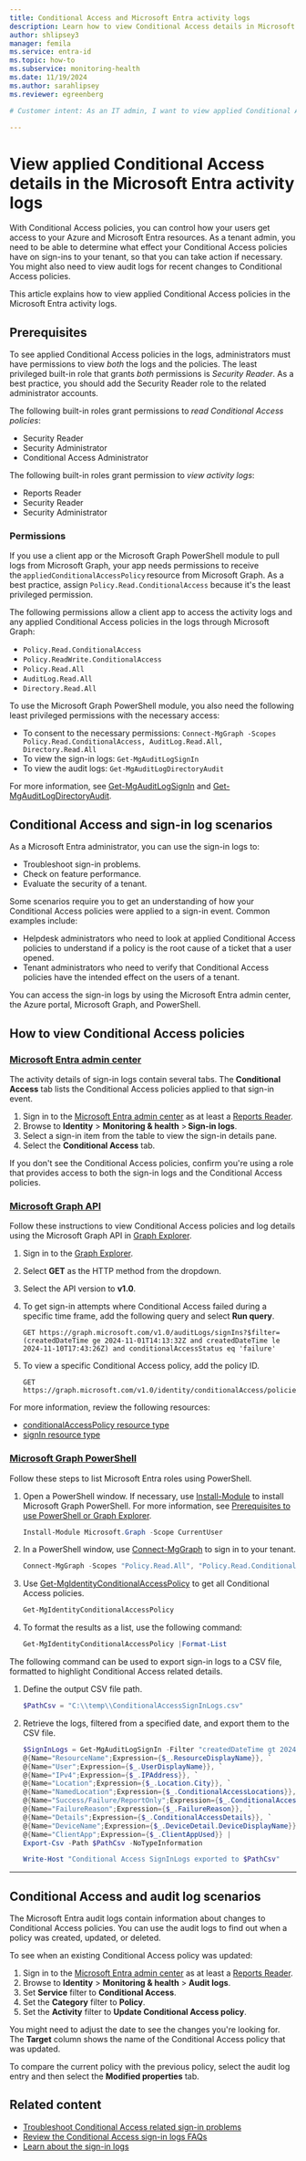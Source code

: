 ```yaml
---
title: Conditional Access and Microsoft Entra activity logs
description: Learn how to view Conditional Access details in Microsoft Entra activity logs so that you can assess the effect of your policies.
author: shlipsey3
manager: femila
ms.service: entra-id
ms.topic: how-to
ms.subservice: monitoring-health
ms.date: 11/19/2024
ms.author: sarahlipsey
ms.reviewer: egreenberg

# Customer intent: As an IT admin, I want to view applied Conditional Access details in the Microsoft Entra sign-in logs so that I can assess the effect of any policies in place.

---
```


# View applied Conditional Access details in the Microsoft Entra activity logs

With Conditional Access policies, you can control how your users get access to your Azure and Microsoft Entra resources. As a tenant admin, you need to be able to determine what effect your Conditional Access policies have on sign-ins to your tenant, so that you can take action if necessary. You might also need to view audit logs for recent changes to Conditional Access policies.

This article explains how to view applied Conditional Access policies in the Microsoft Entra activity logs.

## Prerequisites

To see applied Conditional Access policies in the logs, administrators must have permissions to view *both* the logs and the policies. The least privileged built-in role that grants *both* permissions is *Security Reader*. As a best practice, you should add the Security Reader role to the related administrator accounts.

The following built-in roles grant permissions to *read Conditional Access policies*:

- Security Reader
- Security Administrator
- Conditional Access Administrator

The following built-in roles grant permission to *view activity logs*:

- Reports Reader
- Security Reader
- Security Administrator

### Permissions

If you use a client app or the Microsoft Graph PowerShell module to pull logs from Microsoft Graph, your app needs permissions to receive the `appliedConditionalAccessPolicy` resource from Microsoft Graph. As a best practice, assign `Policy.Read.ConditionalAccess` because it's the least privileged permission.

The following permissions allow a client app to access the activity logs and any applied Conditional Access policies in the logs through Microsoft Graph:

- `Policy.Read.ConditionalAccess`
- `Policy.ReadWrite.ConditionalAccess`
- `Policy.Read.All`
- `AuditLog.Read.All`
- `Directory.Read.All`

To use the Microsoft Graph PowerShell module, you also need the following least privileged permissions with the necessary access:

- To consent to the necessary permissions: `Connect-MgGraph -Scopes Policy.Read.ConditionalAccess, AuditLog.Read.All, Directory.Read.All`
- To view the sign-in logs: `Get-MgAuditLogSignIn`
- To view the audit logs: `Get-MgAuditLogDirectoryAudit`

For more information, see [Get-MgAuditLogSignIn](/powershell/module/microsoft.graph.reports/get-mgauditlogsignin) and [Get-MgAuditLogDirectoryAudit](/powershell/module/microsoft.graph.reports/get-mgauditlogdirectoryaudit).

## Conditional Access and sign-in log scenarios

As a Microsoft Entra administrator, you can use the sign-in logs to:

- Troubleshoot sign-in problems.
- Check on feature performance.
- Evaluate the security of a tenant.

Some scenarios require you to get an understanding of how your Conditional Access policies were applied to a sign-in event. Common examples include:

- Helpdesk administrators who need to look at applied Conditional Access policies to understand if a policy is the root cause of a ticket that a user opened.
- Tenant administrators who need to verify that Conditional Access policies have the intended effect on the users of a tenant.

You can access the sign-in logs by using the Microsoft Entra admin center, the Azure portal, Microsoft Graph, and PowerShell.  

## How to view Conditional Access policies
<a name='view-conditional-access-policies-in-azure-ad-sign-in-logs'></a>

### [Microsoft Entra admin center](#tab/microsoft-entra-admin-center)


The activity details of sign-in logs contain several tabs. The **Conditional Access** tab lists the Conditional Access policies applied to that sign-in event.

1. Sign in to the [Microsoft Entra admin center](https://entra.microsoft.com) as at least a [Reports Reader](../role-based-access-control/permissions-reference.md#reports-reader).
1. Browse to **Identity** > **Monitoring & health** > **Sign-in logs**.
1. Select a sign-in item from the table to view the sign-in details pane.  
1. Select the **Conditional Access** tab.

If you don't see the Conditional Access policies, confirm you're using a role that provides access to both the sign-in logs and the Conditional Access policies.

### [Microsoft Graph API](#tab/microsoft-graph-api)

Follow these instructions to view Conditional Access policies and log details using the Microsoft Graph API in [Graph Explorer](https://aka.ms/ge).

1. Sign in to the [Graph Explorer](https://aka.ms/ge).
1. Select **GET** as the HTTP method from the dropdown. 
1. Select the API version to **v1.0**.
1. To get sign-in attempts where Conditional Access failed during a specific time frame, add the following query and select **Run query**.

   ```http
   GET https://graph.microsoft.com/v1.0/auditLogs/signIns?$filter=(createdDateTime ge 2024-11-01T14:13:32Z and createdDateTime le 2024-11-10T17:43:26Z) and conditionalAccessStatus eq 'failure'
   ```

1. To view a specific Conditional Access policy, add the policy ID.

   ```http
   GET https://graph.microsoft.com/v1.0/identity/conditionalAccess/policies/{id}
   ```

For more information, review the following resources:

- [conditionalAccessPolicy resource type](/graph/api/resources/conditionalaccesspolicy)
- [signIn resource type](/graph/api/resources/signin)

### [Microsoft Graph PowerShell](#tab/microsoft-graph-powershell)

Follow these steps to list Microsoft Entra roles using PowerShell.

1. Open a PowerShell window. If necessary, use [Install-Module](/powershell/module/powershellget/install-module) to install Microsoft Graph PowerShell. For more information, see [Prerequisites to use PowerShell or Graph Explorer](../role-based-access-control/prerequisites.md).

    ```powershell
    Install-Module Microsoft.Graph -Scope CurrentUser
    ```

2. In a PowerShell window, use [Connect-MgGraph](/powershell/microsoftgraph/authentication-commands#using-connect-mggraph) to sign in to your tenant.

    ```powershell
    Connect-MgGraph -Scopes "Policy.Read.All", "Policy.Read.ConditionalAccess"
    ```

3. Use [Get-MgIdentityConditionalAccessPolicy](/powershell/module/microsoft.graph.identity.signins/get-mgidentityconditionalaccesspolicy) to get all Conditional Access policies.

    ```powershell
    Get-MgIdentityConditionalAccessPolicy
    ```

4. To format the results as a list, use the following command:

    ```powershell
    Get-MgIdentityConditionalAccessPolicy |Format-List
    ```

The following command can be used to export sign-in logs to a CSV file, formatted to highlight Conditional Access related details.

1. Define the output CSV file path.

    ```powershell
    $PathCsv = "C:\\temp\\ConditionalAccessSignInLogs.csv"
    ```
1. Retrieve the logs, filtered from a specified date, and export them to the CSV file.

    ```powershell
    $SignInLogs = Get-MgAuditLogSignIn -Filter "createdDateTime gt 2024-11-10T05:30:00.0Z" | Select-Object `
    @{Name="ResourceName";Expression={$_.ResourceDisplayName}}, `
    @{Name="User";Expression={$_.UserDisplayName}}, `
    @{Name="IPv4";Expression={$_.IPAddress}}, `
    @{Name="Location";Expression={$_.Location.City}}, `
    @{Name="NamedLocation";Expression={$_.ConditionalAccessLocations}}, `
    @{Name="Success/Failure/ReportOnly";Expression={$_.ConditionalAccessStatus}}, `
    @{Name="FailureReason";Expression={$_.FailureReason}}, `
    @{Name="Details";Expression={$_.ConditionalAccessDetails}}, `
    @{Name="DeviceName";Expression={$_.DeviceDetail.DeviceDisplayName}}, `
    @{Name="ClientApp";Expression={$_.ClientAppUsed}} | 
    Export-Csv -Path $PathCsv -NoTypeInformation

    Write-Host "Conditional Access SignInLogs exported to $PathCsv"
    ```

---

## Conditional Access and audit log scenarios

The Microsoft Entra audit logs contain information about changes to Conditional Access policies. You can use the audit logs to find out when a policy was created, updated, or deleted.

To see when an existing Conditional Access policy was updated:

1. Sign in to the [Microsoft Entra admin center](https://entra.microsoft.com) as at least a [Reports Reader](../role-based-access-control/permissions-reference.md#reports-reader).
1. Browse to **Identity** > **Monitoring & health** > **Audit logs**.
1. Set **Service** filter to **Conditional Access**.
1. Set the **Category** filter to **Policy**.
1. Set the **Activity** filter to **Update Conditional Access policy**.

You might need to adjust the date to see the changes you're looking for. The **Target** column shows the name of the Conditional Access policy that was updated.

To compare the current policy with the previous policy, select the audit log entry and then select the **Modified properties** tab.

## Related content

- [Troubleshoot Conditional Access related sign-in problems](../conditional-access/troubleshoot-conditional-access.md#microsoft-entra-sign-in-events)
- [Review the Conditional Access sign-in logs FAQs](reports-faq.yml#conditional-access)
- [Learn about the sign-in logs](concept-sign-ins.md)
